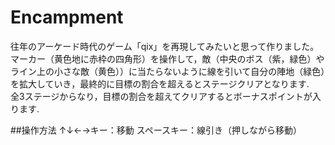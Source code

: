# Encampment
往年のアーケード時代のゲーム「qix」を再現してみたいと思って作りました。  
マーカー（黄色地に赤枠の四角形）を操作して，敵（中央のボス（紫，緑色）やライン上の小さな敵（黄色））に当たらないように線を引いて自分の陣地（緑色）を拡大していき，最終的に目標の割合を超えるとステージクリアとなります.  
全3ステージからなり，目標の割合を超えてクリアするとボーナスポイントが入ります.

##操作方法
↑↓←→キー：移動
スペースキー：線引き（押しながら移動）

